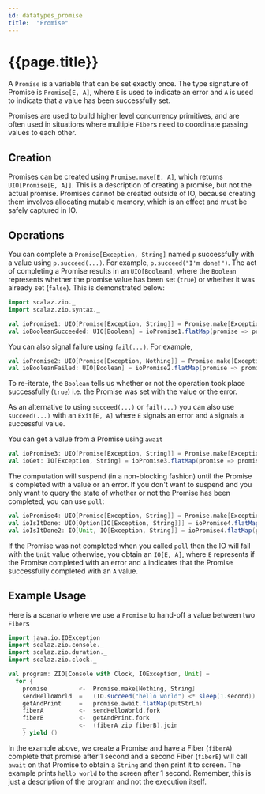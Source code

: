 ```yaml
---
id: datatypes_promise
title:  "Promise"
---
```


# {{page.title}}

A `Promise` is a variable that can be set exactly once. The type signature of Promise is `Promise[E, A]`, where `E` is
used to indicate an error and `A` is used to indicate that a value has been successfully set.

Promises are used to build higher level concurrency primitives, and are often used in situations where multiple `Fiber`s
need to coordinate passing values to each other.

## Creation

Promises can be created using `Promise.make[E, A]`, which returns `UIO[Promise[E, A]]`. This is a description of creating a promise, but not the actual promise. Promises cannot be created outside of IO, because creating them involves allocating mutable memory, which is an effect and must be safely captured in IO.

## Operations

You can complete a `Promise[Exception, String]` named `p` successfully with a value using `p.succeed(...)`.
For example, `p.succeed("I'm done!")`. The act of completing a Promise results in an `UIO[Boolean]`, where
the `Boolean` represents whether the promise value has been set (`true`) or whether it was already set (`false`).
This is demonstrated below:

```scala mdoc:silent
import scalaz.zio._
import scalaz.zio.syntax._
```

```scala mdoc:silent
val ioPromise1: UIO[Promise[Exception, String]] = Promise.make[Exception, String]
val ioBooleanSucceeded: UIO[Boolean] = ioPromise1.flatMap(promise => promise.succeed("I'm done"))
```

You can also signal failure using `fail(...)`. For example,

```scala mdoc:silent
val ioPromise2: UIO[Promise[Exception, Nothing]] = Promise.make[Exception, Nothing]
val ioBooleanFailed: UIO[Boolean] = ioPromise2.flatMap(promise => promise.fail(new Exception("boom")))
```

To re-iterate, the `Boolean` tells us whether or not the operation took place successfully (`true`) i.e. the Promise
was set with the value or the error.

As an alternative to using `succeed(...)` or `fail(...)` you can also use `succeed(...)` with an `Exit[E, A]` where
`E` signals an error and `A` signals a successful value.

You can get a value from a Promise using `await`

```scala mdoc:silent
val ioPromise3: UIO[Promise[Exception, String]] = Promise.make[Exception, String]
val ioGet: IO[Exception, String] = ioPromise3.flatMap(promise => promise.await)
```

The computation will suspend (in a non-blocking fashion) until the Promise is completed with a value or an error.
If you don't want to suspend and you only want to query the state of whether or not the Promise has been completed,
you can use `poll`:

```scala mdoc:silent
val ioPromise4: UIO[Promise[Exception, String]] = Promise.make[Exception, String]
val ioIsItDone: UIO[Option[IO[Exception, String]]] = ioPromise4.flatMap(p => p.poll)
val ioIsItDone2: IO[Unit, IO[Exception, String]] = ioPromise4.flatMap(p => p.poll.get)
```

If the Promise was not completed when you called `poll` then the IO will fail with the `Unit` value otherwise,
you obtain an `IO[E, A]`, where `E` represents if the Promise completed with an error and `A` indicates
that the Promise successfully completed with an `A` value.

## Example Usage
Here is a scenario where we use a `Promise` to hand-off a value between two `Fiber`s

```scala mdoc:silent
import java.io.IOException
import scalaz.zio.console._
import scalaz.zio.duration._
import scalaz.zio.clock._

val program: ZIO[Console with Clock, IOException, Unit] = 
  for {
    promise         <-  Promise.make[Nothing, String]
    sendHelloWorld  =   (IO.succeed("hello world") <* sleep(1.second)).flatMap(promise.succeed)
    getAndPrint     =   promise.await.flatMap(putStrLn)
    fiberA          <-  sendHelloWorld.fork
    fiberB          <-  getAndPrint.fork
    _               <-  (fiberA zip fiberB).join
    } yield ()
```

In the example above, we create a Promise and have a Fiber (`fiberA`) complete that promise after 1 second and a second
Fiber (`fiberB`) will call `await` on that Promise to obtain a `String` and then print it to screen. The example prints
`hello world` to the screen after 1 second. Remember, this is just a description of the program and not the execution
itself.
